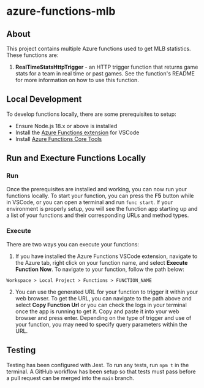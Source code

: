 # azure-functions-mlb

## About

This project contains multiple Azure functions used to get MLB statistics. These functions are:

1. **RealTimeStatsHttpTrigger** - an HTTP trigger function that returns game stats for a team in real time or past games. See the function's README for more information on how to use this function.

## Local Development

To develop functions locally, there are some prerequisites to setup:

- Ensure Node.js 18.x or above is installed
- Install the [Azure Functions extension](https://marketplace.visualstudio.com/items?itemName=ms-azuretools.vscode-azurefunctions) for VSCode
- Install [Azure Functions Core Tools](https://learn.microsoft.com/en-us/azure/azure-functions/functions-run-local?tabs=v4%2Cwindows%2Ccsharp%2Cportal%2Cbash#install-the-azure-functions-core-tools)

## Run and Execture Functions Locally

### Run

Once the prerequisites are installed and working, you can now run your functions locally. To start your function, you can press the **F5** button while in VSCode, or you can open a terminal and run `func start`. If your environment is properly setup, you will see the function app starting up and a list of your functions and their corresponding URLs and method types.

### Execute

There are two ways you can execute your functions:

1. If you have installed the Azure Functions VSCode extension, navigate to the Azure tab, right click on your function name, and select **Execute Function Now**. To navigate to your function, follow the path below:

```
Workspace > Local Project > Functions > FUNCTION_NAME
```

2. You can use the generated URL for your function to trigger it within your web browser. To get the URL, you can navigate to the path above and select **Copy Function Url** or you can check the logs in your terminal once the app is running to get it. Copy and paste it into your web browser and press enter. Depending on the type of trigger and use of your function, you may need to specify query parameters within the URL.

## Testing

Testing has been configured with Jest. To run any tests, run `npm t` in the terminal. A GitHub workflow has been setup so that tests must pass before a pull request can be merged into the `main` branch.
